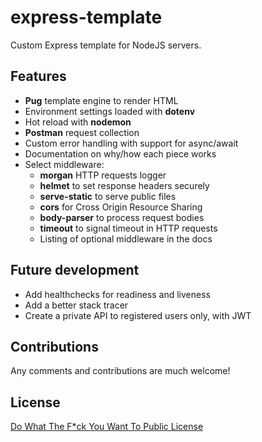 # express-template

Custom Express template for NodeJS servers.

## Features

- **Pug** template engine to render HTML
- Environment settings loaded with **dotenv**
- Hot reload with **nodemon**
- **Postman** request collection
- Custom error handling with support for async/await
- Documentation on why/how each piece works
- Select middleware:
  - **morgan** HTTP requests logger
  - **helmet** to set response headers securely
  - **serve-static** to serve public files
  - **cors** for Cross Origin Resource Sharing
  - **body-parser** to process request bodies
  - **timeout** to signal timeout in HTTP requests
  - Listing of optional middleware in the docs

## Future development

- Add healthchecks for readiness and liveness
- Add a better stack tracer
- Create a private API to registered users only, with JWT

## Contributions

Any comments and contributions are much welcome!

## License

[Do What The F*ck You Want To Public License](https://github.com/sindelio/express-template/blob/master/LICENSE)